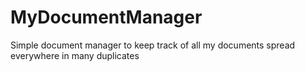 # MyDocumentManager
Simple document manager to keep track of all my documents spread everywhere in many duplicates
